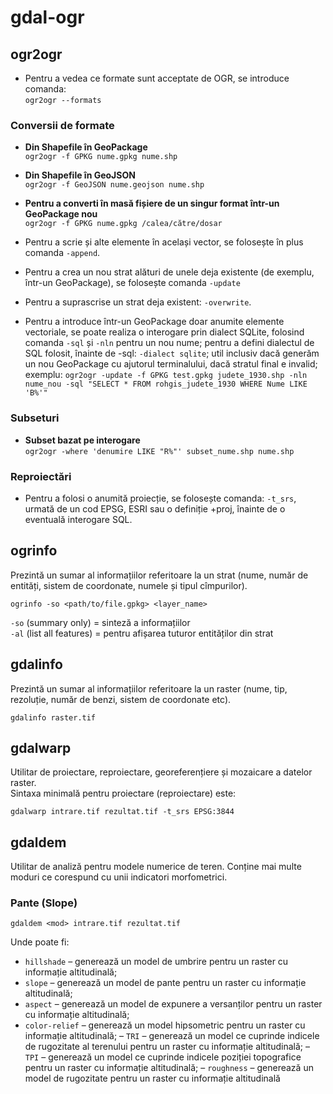 # gdal-ogr

## ogr2ogr

- Pentru a vedea ce formate sunt acceptate de OGR, se introduce comanda:  
`ogr2ogr --formats`

### Conversii de formate

- **Din Shapefile în GeoPackage**  
`ogr2ogr -f GPKG nume.gpkg nume.shp`

- **Din Shapefile în GeoJSON**  
`ogr2ogr -f GeoJSON nume.geojson nume.shp`

- **Pentru a converti în masă fișiere de un singur format într-un GeoPackage nou**  
`ogr2ogr -f GPKG nume.gpkg /calea/către/dosar`


- Pentru a scrie și alte elemente în același vector, se folosește în plus comanda `-append`.

- Pentru a crea un nou strat alături de unele deja existente (de exemplu, într-un GeoPackage), se folosește comanda `-update`

- Pentru a suprascrise un strat deja existent: `-overwrite`.

- Pentru a introduce într-un GeoPackage doar anumite elemente vectoriale, se poate realiza o interogare prin dialect SQLite, folosind comanda `-sql` și `-nln` pentru un nou nume; pentru a defini dialectul de SQL folosit, înainte de -sql: `-dialect sqlite`; util inclusiv dacă generăm un nou GeoPackage cu ajutorul terminalului, dacă stratul final e invalid; exemplu: `ogr2ogr -update -f GPKG test.gpkg judete_1930.shp -nln nume_nou -sql "SELECT * FROM rohgis_judete_1930 WHERE Nume LIKE 'B%'"`

### Subseturi

- **Subset bazat pe interogare**  
`ogr2ogr -where 'denumire LIKE "R%"' subset_nume.shp nume.shp`

### Reproiectări

- Pentru a folosi o anumită proiecție, se folosește comanda:
`-t_srs`, urmată de un cod EPSG, ESRI sau o definiție +proj, înainte de o eventuală interogare SQL.

## ogrinfo

Prezintă un sumar al informațiilor referitoare la un strat (nume, număr de entități, sistem de coordonate, numele și tipul cîmpurilor).

`ogrinfo -so <path/to/file.gpkg> <layer_name>`

`-so` (summary only) = sinteză a informațiilor  
`-al` (list all features) = pentru afișarea tuturor entităților din strat  

## gdalinfo

Prezintă un sumar al informațiilor referitoare la un raster (nume, tip, rezoluție, număr de benzi, sistem de coordonate etc).  

`gdalinfo raster.tif`

## gdalwarp

Utilitar de proiectare, reproiectare, georeferențiere și mozaicare a datelor raster.   
Sintaxa minimală pentru proiectare (reproiectare) este:

`gdalwarp intrare.tif rezultat.tif -t_srs EPSG:3844`

## gdaldem

Utilitar de analiză pentru modele numerice de teren. Conține mai multe moduri ce corespund cu unii indicatori morfometrici.

### Pante (Slope)

`gdaldem <mod> intrare.tif rezultat.tif`

Unde <mod> poate fi:  
- `hillshade` – generează un model de umbrire pentru un raster cu informație altitudinală;
- `slope` – generează un model de pante pentru un raster cu informație altitudinală;
- `aspect` – generează un model de expunere a versanților pentru un raster cu informație altitudinală;
- `color-relief` – generează un model hipsometric pentru un raster cu informație altitudinală;
– `TRI` – generează un model ce cuprinde indicele de rugozitate al terenului pentru un raster cu informație altitudinală;
– `TPI` – generează un model ce cuprinde indicele poziției topografice pentru un raster cu informație altitudinală;
– `roughness` – generează un model de rugozitate pentru un raster cu informație altitudinală




